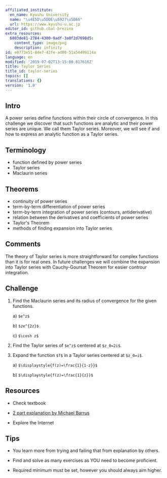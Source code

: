 ```yaml
---
affiliated_institute:
  en_name: Kyushu University
  name: "\u4E5D\u5DDE\u5927\u5B66"
  url: https://www.kyushu-u.ac.jp
editor_id: github.cbal-brezina
extra_resources:
  6803de81-2784-4300-9adf-3a0f2d7698d5:
    content_type: image/png
    description: infinity
id: e8773e51-8de7-42fe-ad00-51a54499114a
language: en
modified: '2019-07-02T13:15:00.817616Z'
title: Taylor Series
title_id: taylor-series
topics: []
translations: {}
version: '1.0'
---
```


## Intro

A power series define functions within their circle of convergence. In this challenge we discover that such functions are analytic and their power series are unique. We call them  Taylor series. Moreover, we will see  if and how to express an analytic function as a Taylor series.   


## Terminology

- function  defined by power series
- Taylor series
- Maclaurin series 


## Theorems

- continuity of power series
- term-by-term differentiation of power series
- term-by-term integration of power series (contours, antiderivative)
- relation between the derivatives and coefficients of power series 
- Taylor's Theorem
- methods of finding expansion into Taylor series






## Comments

The theory of Taylor series is more straightforward for complex functions than it is for real ones. In future challenges we will combine the expansion into Taylor series  with Cauchy-Goursat Theorem for easier controur integration.


## Challenge

1. Find the Maclaurin series and its    radius of convergence for the given functions.

   a)  `$e^z$`
   
   b) `$ze^{2z}$`
   
   c) `$\cosh z$`
   
2. Find the Taylor series of `$e^z$` centered at `$z_0=2i$`. 

3. Expand the function `$f$`  in a Taylor series centered at `$z_0=i$`. 

    a)  `$\displaystyle{f(z)=\frac{1}{1-z}}$`
    
    b)  `$\displaystyle{f(z)=\frac{1}{z}}$` 



## Resources

- Check textbook

- [2 part explanation by Michael Barrus](https://youtu.be/akHCILPl0Uo)


- Explore the Internet

## Tips


- You learn more from trying and failing that from  explanation by others.

- Find and solve as many exercises as YOU need to become proficient.

- Required minimum must be set, however you should always aim higher.

